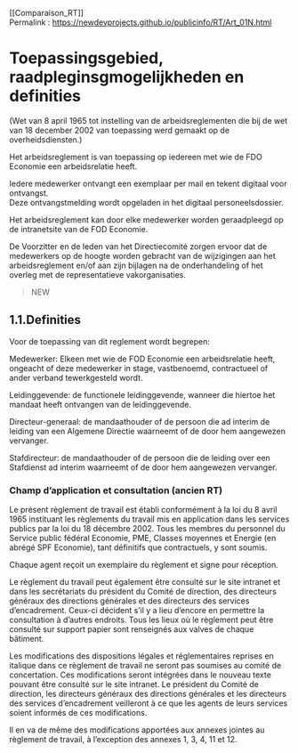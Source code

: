 [[Comparaison_RT]]  
Permalink : https://newdevprojects.github.io/publicinfo/RT/Art_01N.html

# Toepassingsgebied, raadpleginsgmogelijkheden en definities

(Wet van 8 april 1965 tot instelling van de arbeidsreglementen die bij de wet van 18 december 2002 van toepassing werd gemaakt op de overheidsdiensten.) 

Het arbeidsreglement is van toepassing op iedereen met wie de FDO Economie een arbeidsrelatie heeft. 

Iedere medewerker ontvangt een exemplaar per mail en tekent digitaal voor ontvangst.  
Deze ontvangstmelding wordt opgeladen in het digitaal personeelsdossier. 

Het arbeidsreglement kan door elke medewerker worden geraadpleegd op de intranetsite van de FOD Economie.  

De Voorzitter en de leden van het Directiecomité zorgen ervoor dat de medewerkers op de hoogte worden gebracht van de wijzigingen aan het arbeidsreglement en/of aan zijn bijlagen na de onderhandeling of het overleg met de representatieve vakorganisaties. 

> NEW

## 1.1.Definities 

Voor de toepassing van dit reglement wordt begrepen: 

Medewerker: Elkeen met wie de FOD Economie een arbeidsrelatie heeft, ongeacht of deze medewerker in stage, vastbenoemd, contractueel of ander verband tewerkgesteld wordt. 

Leidinggevende: de functionele leidinggevende, wanneer die hiertoe het mandaat heeft ontvangen van de leidinggevende. 

Directeur-generaal: de mandaathouder of de persoon die ad interim de leiding van een Algemene Directie waarneemt of de door hem aangewezen vervanger. 

Stafdirecteur: de mandaathouder of de persoon die de leiding over een Stafdienst ad interim waarneemt of de door hem aangewezen vervanger. 

### Champ d’application et consultation  (ancien RT)

Le présent règlement de travail est établi conformément à la loi du 8 avril 1965 instituant les règlements du travail mis en application dans les services publics par la loi du 18 décembre 2002. Tous les membres du personnel du Service public fédéral Economie, PME, Classes moyennes et Energie (en abrégé SPF Economie), tant définitifs que contractuels, y sont soumis. 

Chaque agent reçoit un exemplaire du règlement et signe pour réception. 

Le règlement du travail peut également être consulté sur le site intranet et dans les secrétariats du président du Comité de direction, des directeurs généraux des directions générales et des directeurs des services d’encadrement. Ceux-ci décident s’il y a lieu d’encore en permettre la consultation à d’autres endroits. Tous les lieux où le règlement peut être consulté sur support papier sont renseignés aux valves de chaque bâtiment. 

Les modifications des dispositions légales et réglementaires reprises en italique dans ce règlement de travail ne seront pas soumises au comité de concertation. Ces modifications seront intégrées dans le nouveau texte pouvant être consulté sur le site intranet. Le président du Comité de direction, les directeurs généraux des directions générales et les directeurs des services d’encadrement veilleront à ce que les agents de leurs services soient informés de ces modifications. 

Il en va de même des modifications apportées aux annexes jointes au règlement de travail, à l’exception des annexes 1, 3, 4, 11 et 12.

